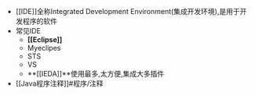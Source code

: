 - [[IDE]]全称Integrated Development Environment(集成开发环境),是用于开发程序的软件
- 常见IDE
	- **[[Eclipse]]**
	- Myeclipes
	- STS
	- VS
	- **[[IEDA]]**使用最多,太方便,集成大多插件
- [[Java程序注释]]#程序/注释